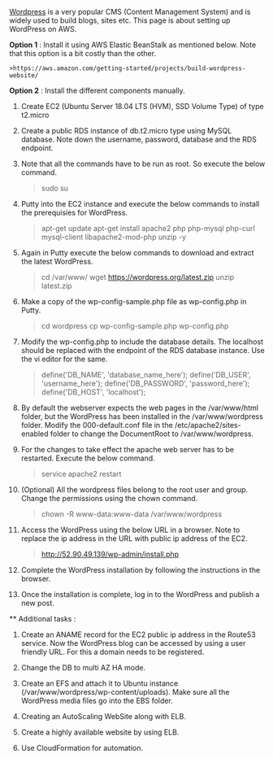 [Wordpress](https://wordpress.org/) is a very popular CMS (Content Management System) and is widely used to build blogs, sites etc. This page is about setting up WordPress on AWS.

**Option 1** : Install it using AWS Elastic BeanStalk as mentioned below. Note that this option is a bit costly than the other.

	>https://aws.amazon.com/getting-started/projects/build-wordpress-website/
	
**Option 2** : Install the different components manually.

1. Create EC2 (Ubuntu Server 18.04 LTS (HVM), SSD Volume Type) of type t2.micro
	
1.  Create a public RDS instance of db.t2.micro type using MySQL database. Note down the username, password, database and the RDS endpoint.
	
1. Note that all the commands have to be run as root. So execute the below command.
   >sudo su 

1. Putty into the EC2 instance and execute the below commands to install the prerequisies for WordPress.
   >apt-get update
   >apt-get install apache2 php php-mysql php-curl mysql-client libapache2-mod-php unzip -y

1. Again in Putty execute the below commands to download and extract the latest WordPress.
   >cd /var/www/
   >wget https://wordpress.org/latest.zip
   >unzip latest.zip

1. Make a copy of the wp-config-sample.php file as wp-config.php in Putty.
   >cd wordpress
   >cp wp-config-sample.php wp-config.php
		
1. Modify the wp-config.php to include the database details. The localhost should be replaced with the endpoint of the RDS database instance. Use the vi editor for the same.	
   >define('DB_NAME', 'database_name_here');
   >define('DB_USER', 'username_here');
   >define('DB_PASSWORD', 'password_here');
   >define('DB_HOST', 'localhost');
		
1. By default the webserver expects the web pages in the /var/www/html folder, but the WordPress has been installed in the /var/www/wordpress folder. Modify the 000-default.conf file in the /etc/apache2/sites-enabled folder to change the DocumentRoot to /var/www/wordpress.
		
1. For the changes to take effect the apache web server has to be restarted. Execute the below command.
	>service apache2 restart
		
1. (Optional) All the wordpress files belong to the root user and group. Change the permissions using the chown command.
	>chown -R www-data:www-data /var/www/wordpress
		
1. Access the WordPress using the below URL in a browser. Note to replace the ip address in the URL with public ip address of the EC2.
	>http://52.90.49.139/wp-admin/install.php
		
1. Complete the WordPress installation by following the instructions in the browser.

1. Once the installation is complete, log in to the WordPress and publish a new post.

** Additional tasks :

1. Create an ANAME record for the EC2 public ip address in the Route53 service. Now the WordPress blog can be accessed by using a user friendly URL. For this a domain needs to be registered.

1. Change the DB to multi AZ HA mode.

1. Create an EFS and attach it to Ubuntu instance (/var/www/wordpress/wp-content/uploads). Make sure all the WordPress media files go into the EBS folder.

1. Creating an AutoScaling WebSite along with ELB.

1. Create a highly available website by using ELB.
		
1. Use CloudFormation for automation.
